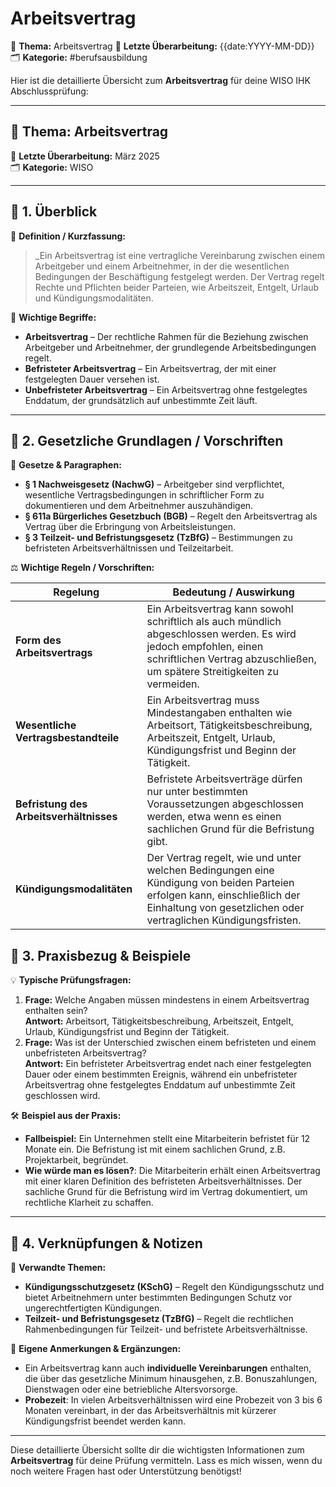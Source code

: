 # Arbeitsvertrag
📌 **Thema:** Arbeitsvertrag
📅 **Letzte Überarbeitung:** {{date:YYYY-MM-DD}}  
🗂 **Kategorie:** #berufsausbildung  

Hier ist die detaillierte Übersicht zum **Arbeitsvertrag** für deine WISO IHK Abschlussprüfung:

---

## 📌 **Thema:** Arbeitsvertrag

📅 **Letzte Überarbeitung:** März 2025  
🗂 **Kategorie:** WISO

---

## 🔹 1. Überblick

📖 **Definition / Kurzfassung:**  
>_Ein Arbeitsvertrag ist eine vertragliche Vereinbarung zwischen einem Arbeitgeber und einem Arbeitnehmer, in der die wesentlichen Bedingungen der Beschäftigung festgelegt werden. Der Vertrag regelt Rechte und Pflichten beider Parteien, wie Arbeitszeit, Entgelt, Urlaub und Kündigungsmodalitäten.

🔑 **Wichtige Begriffe:**

- **Arbeitsvertrag** – Der rechtliche Rahmen für die Beziehung zwischen Arbeitgeber und Arbeitnehmer, der grundlegende Arbeitsbedingungen regelt.
- **Befristeter Arbeitsvertrag** – Ein Arbeitsvertrag, der mit einer festgelegten Dauer versehen ist.
- **Unbefristeter Arbeitsvertrag** – Ein Arbeitsvertrag ohne festgelegtes Enddatum, der grundsätzlich auf unbestimmte Zeit läuft.

---

## 🔹 2. Gesetzliche Grundlagen / Vorschriften

📜 **Gesetze & Paragraphen:**

- **§ 1 Nachweisgesetz (NachwG)** – Arbeitgeber sind verpflichtet, wesentliche Vertragsbedingungen in schriftlicher Form zu dokumentieren und dem Arbeitnehmer auszuhändigen.
- **§ 611a Bürgerliches Gesetzbuch (BGB)** – Regelt den Arbeitsvertrag als Vertrag über die Erbringung von Arbeitsleistungen.
- **§ 3 Teilzeit- und Befristungsgesetz (TzBfG)** – Bestimmungen zu befristeten Arbeitsverhältnissen und Teilzeitarbeit.

⚖️ **Wichtige Regeln / Vorschriften:**

| Regelung                                | Bedeutung / Auswirkung                                                                                                                                                                          |
| --------------------------------------- | ----------------------------------------------------------------------------------------------------------------------------------------------------------------------------------------------- |
| **Form des Arbeitsvertrags**            | Ein Arbeitsvertrag kann sowohl schriftlich als auch mündlich abgeschlossen werden. Es wird jedoch empfohlen, einen schriftlichen Vertrag abzuschließen, um spätere Streitigkeiten zu vermeiden. |
| **Wesentliche Vertragsbestandteile**    | Ein Arbeitsvertrag muss Mindestangaben enthalten wie Arbeitsort, Tätigkeitsbeschreibung, Arbeitszeit, Entgelt, Urlaub, Kündigungsfrist und Beginn der Tätigkeit.                                |
| **Befristung des Arbeitsverhältnisses** | Befristete Arbeitsverträge dürfen nur unter bestimmten Voraussetzungen abgeschlossen werden, etwa wenn es einen sachlichen Grund für die Befristung gibt.                                       |
| **Kündigungsmodalitäten**               | Der Vertrag regelt, wie und unter welchen Bedingungen eine Kündigung von beiden Parteien erfolgen kann, einschließlich der Einhaltung von gesetzlichen oder vertraglichen Kündigungsfristen.

## 🔹 3. Praxisbezug & Beispiele

💡 **Typische Prüfungsfragen:**

1. **Frage:** Welche Angaben müssen mindestens in einem Arbeitsvertrag enthalten sein?  
    **Antwort:** Arbeitsort, Tätigkeitsbeschreibung, Arbeitszeit, Entgelt, Urlaub, Kündigungsfrist und Beginn der Tätigkeit.
2. **Frage:** Was ist der Unterschied zwischen einem befristeten und einem unbefristeten Arbeitsvertrag?  
    **Antwort:** Ein befristeter Arbeitsvertrag endet nach einer festgelegten Dauer oder einem bestimmten Ereignis, während ein unbefristeter Arbeitsvertrag ohne festgelegtes Enddatum auf unbestimmte Zeit geschlossen wird.

🛠 **Beispiel aus der Praxis:**

- **Fallbeispiel:** Ein Unternehmen stellt eine Mitarbeiterin befristet für 12 Monate ein. Die Befristung ist mit einem sachlichen Grund, z.B. Projektarbeit, begründet.
- **Wie würde man es lösen?**: Die Mitarbeiterin erhält einen Arbeitsvertrag mit einer klaren Definition des befristeten Arbeitsverhältnisses. Der sachliche Grund für die Befristung wird im Vertrag dokumentiert, um rechtliche Klarheit zu schaffen.

---

## 🔹 4. Verknüpfungen & Notizen

🔗 **Verwandte Themen:**

- **Kündigungsschutzgesetz (KSchG)** – Regelt den Kündigungsschutz und bietet Arbeitnehmern unter bestimmten Bedingungen Schutz vor ungerechtfertigten Kündigungen.
- **Teilzeit- und Befristungsgesetz (TzBfG)** – Regelt die rechtlichen Rahmenbedingungen für Teilzeit- und befristete Arbeitsverhältnisse.

📝 **Eigene Anmerkungen & Ergänzungen:**

- Ein Arbeitsvertrag kann auch **individuelle Vereinbarungen** enthalten, die über das gesetzliche Minimum hinausgehen, z.B. Bonuszahlungen, Dienstwagen oder eine betriebliche Altersvorsorge.
- **Probezeit**: In vielen Arbeitsverhältnissen wird eine Probezeit von 3 bis 6 Monaten vereinbart, in der das Arbeitsverhältnis mit kürzerer Kündigungsfrist beendet werden kann.

---

Diese detaillierte Übersicht sollte dir die wichtigsten Informationen zum **Arbeitsvertrag** für deine Prüfung vermitteln. Lass es mich wissen, wenn du noch weitere Fragen hast oder Unterstützung benötigst!